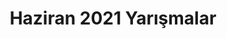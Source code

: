 ---
layout: monthly
title: "Haziran 2021 Yarışmalar"
key: "haziran 2021"
description: "Son başvuru tarihi Haziran 2021 olan tüm resim yarışmaları, kitap okuma yarışmaları, senaryo yarışmaları ve edebiyat yarışmalarına bu sayfadan erişebilirsiniz "
permalink: "haziran-2021-yarismalar/"
---